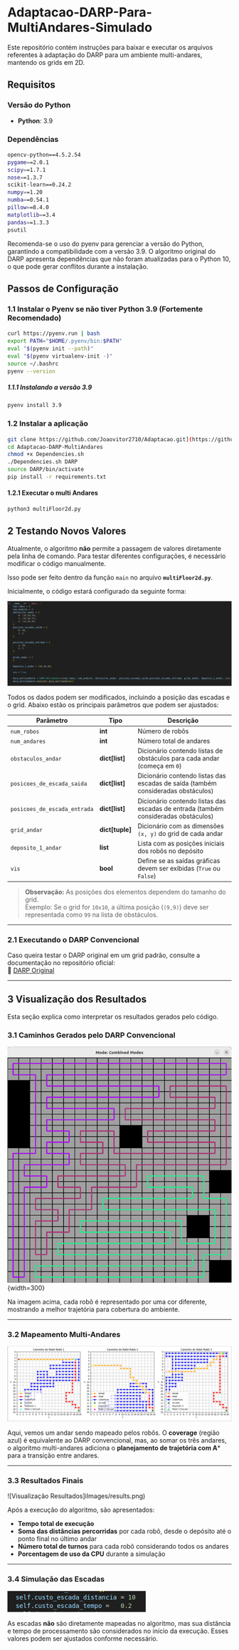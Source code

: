 # Adaptacao-DARP-Para-MultiAndares-Simulado

Este repositório contém instruções para baixar e executar os arquivos referentes à adaptação do DARP para um ambiente multi-andares, mantendo os grids em 2D.

## Requisitos

### Versão do Python
- **Python**: 3.9

### Dependências  
```bash
opencv-python==4.5.2.54
pygame==2.0.1
scipy==1.7.1
nose==1.3.7
scikit-learn==0.24.2 
numpy==1.20
numba==0.54.1
pillow==8.4.0
matplotlib==3.4
pandas==1.3.3 
psutil

```

Recomenda-se o uso do pyenv para gerenciar a versão do Python, garantindo a compatibilidade com a versão 3.9. O algoritmo original do DARP apresenta dependências
que não foram atualizadas para o Python 10, o que pode gerar conflitos durante a instalação.

## Passos de Configuração

### 1.1 Instalar o Pyenv se não tiver Python 3.9 (Fortemente Recomendado)

```bash
curl https://pyenv.run | bash
export PATH="$HOME/.pyenv/bin:$PATH"
eval "$(pyenv init --path)"
eval "$(pyenv virtualenv-init -)"
source ~/.bashrc
pyenv --version
```

##### 1.1.1 Instalando a versão 3.9
```bash
pyenv install 3.9
```

### 1.2 Instalar a aplicação
```bash
git clone https://github.com/Joaovitor2710/Adaptacao.git](https://github.com/Joaovitor2710/Adaptacao-DARP-MultiAndares.git
cd Adaptacao-DARP-MultiAndares
chmod +x Dependencies.sh
./Dependencies.sh DARP
source DARP/bin/activate
pip install -r requirements.txt
```

#### 1.2.1 Executar o multi Andares
```bash
python3 multiFloor2d.py
```

## 2 Testando Novos Valores

Atualmente, o algoritmo **não** permite a passagem de valores diretamente pela linha de comando. Para testar diferentes configurações, é necessário modificar o código manualmente.  

Isso pode ser feito dentro da função `main` no arquivo **`multiFloor2d.py`**.  

Inicialmente, o código estará configurado da seguinte forma:  

![Configuração Inicial](images/configs.png)  

Todos os dados podem ser modificados, incluindo a posição das escadas e o grid. Abaixo estão os principais parâmetros que podem ser ajustados:  

| Parâmetro                     | Tipo            | Descrição  |
|--------------------------------|----------------|------------|
| `num_robos`                   | **int**        | Número de robôs |
| `num_andares`                 | **int**        | Número total de andares |
| `obstaculos_andar`            | **dict[list]** | Dicionário contendo listas de obstáculos para cada andar (começa em `0`) |
| `posicoes_de_escada_saida`    | **dict[list]** | Dicionário contendo listas das escadas de saída (também consideradas obstáculos) |
| `posicoes_de_escada_entrada`  | **dict[list]** | Dicionário contendo listas das escadas de entrada (também consideradas obstáculos) |
| `grid_andar`                  | **dict[tuple]** | Dicionário com as dimensões `(x, y)` do grid de cada andar |
| `deposito_1_andar`            | **list**       | Lista com as posições iniciais dos robôs no depósito |
| `vis`                         | **bool**       | Define se as saídas gráficas devem ser exibidas (`True` ou `False`) |

> **Observação:** As posições dos elementos dependem do tamanho do grid.  
> Exemplo: Se o grid for `10x10`, a última posição (`(9,9)`) deve ser representada como `99` na lista de obstáculos.

---

### 2.1 Executando o DARP Convencional  

Caso queira testar o DARP original em um grid padrão, consulte a documentação no repositório oficial:  
🔗 [DARP Original](https://github.com/alice-st/DARP?tab=readme-ov-file)

---

## 3 Visualização dos Resultados  

Esta seção explica como interpretar os resultados gerados pelo código.  

### 3.1 Caminhos Gerados pelo DARP Convencional  

![Visualização DARP](images/DARP.png){width=300}
  

Na imagem acima, cada robô é representado por uma cor diferente, mostrando a melhor trajetória para cobertura do ambiente.  

---

### 3.2 Mapeamento Multi-Andares  

![Visualização MultiAndares](images/multi.png)  

Aqui, vemos um andar sendo mapeado pelos robôs. O **coverage** (região azul) é equivalente ao DARP convencional, mas, ao somar os três andares, o algoritmo multi-andares adiciona o **planejamento de trajetória com A*** para a transição entre andares.  

---

### 3.3 Resultados Finais  

![Visualização Resultados]iImages/results.png)  

Após a execução do algoritmo, são apresentados:  

- **Tempo total de execução**  
- **Soma das distâncias percorridas** por cada robô, desde o depósito até o ponto final no último andar  
- **Número total de turnos** para cada robô considerando todos os andares  
- **Porcentagem de uso da CPU** durante a simulação  

---

### 3.4 Simulação das Escadas  

![Visualização Escada](images/escada.png)  

As escadas **não** são diretamente mapeadas no algoritmo, mas sua distância e tempo de processamento são considerados no início da execução. Esses valores podem ser ajustados conforme necessário.  








